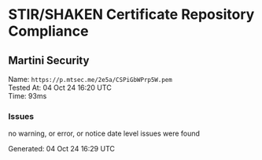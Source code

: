 # STIR/SHAKEN Certificate Repository Compliance

## Martini Security

Name: `https://p.mtsec.me/2e5a/CSPiGbWPrp5W.pem`\
Tested At: 04 Oct 24 16:20 UTC\
Time: 93ms

### Issues

no warning, or error, or notice date level issues were found

Generated: 04 Oct 24 16:29 UTC